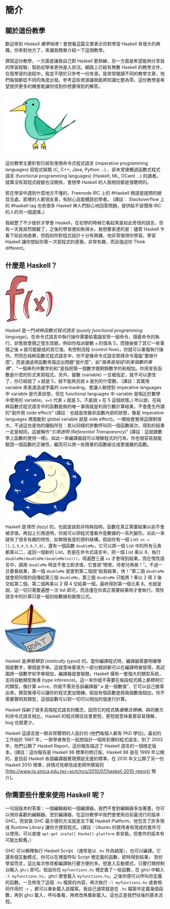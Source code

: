 # 簡介

## 關於這份教學

歡迎來到 *Haskell 趣學指南*！會想看這篇文章表示你對學習 Haskell 有很大的興趣。你來對地方了，來讓我簡單介紹一下這個教學。

撰寫這份教學，一方面是讓我自己對 Haskell 更熟練，另一方面是希望能夠分享我的學習經驗，幫助初學者更快進入狀況。網路上已經有無數 Haskell 的教學文件，在我學習的過程中，我並不限於只參考一份來源。我常常閱讀不同的教學文章，他們每個都從不同的角度出發。參考這些資源讓我能將知識化整為零。這份教學是希望提供更多的機會能讓你找到你想要得到的解答。

![](bird.png)

這份教學主要針對已經有使用命令式程式語言 (imperative programming languages) 寫程式經驗 (C, C++, Java, Python …) 、卻未曾接觸過函數式程式語言 (functional programming languages) (Haskell, ML, OCaml …) 的讀者。就算沒有寫程式經驗也沒關係，會想學 Haskell 的人我相信都是很聰明的。

若在學習中遇到什麼地方不懂的，Freenode IRC 上的 #Haskell 頻道是提問的絕佳去處。那裡的人都很友善，有耐心且能體諒初學者。
(譯註： Stackoverflow 上的 #haskell tag 也有很多 Haskell 神人們耐心地回答問題，提供給不習慣用 IRC 的人的另一個選擇。)

我經歷了不少挫折才學會 Haskell，在初學的時候它看起來是如此奇怪的語言。但有一天我突然開竅了，之後的學習便如魚得水。我想要表達的是：儘管 Haskell 乍看下如此地詭異，但假如你對程式設計十分有興趣，他非常值得你學習。學習 Haskell 讓你想起你第一次寫程式的感覺。非常有趣，而且強迫你 Think different。

## 什麼是 Haskell？

![](fx.png)

Haskell 是一門*純粹函數式程式語言 (purely functional programming language)*。在命令式語言中執行操作需要給電腦安排一組命令，隨着命令的執行，狀態就會隨之發生改變。例如你指派變數 ``a`` 的值為 5，而隨後做了其它一些事情之後 a 就可能變成的其它值。有控制流程 (control flow)，你就可以重複執行操作。然而在純粹函數式程式語言中，你不是像命令式語言那樣命令電腦“要做什麼”，而是通過用函數來描述出問題“是什麼”，如“_階乘是指從1到某個數的乘積_”，"一個串列中數字的和"是指把第一個數字跟剩餘數字的和相加。你用宣告函數是什麼的形式來寫程式。另外，變數 (variable) 一旦被指定，就不可以更改了，你已經說了 ``a`` 就是 5，就不能再另說 a 是別的什麼數。（譯註：其實用 variable 來表達造成字義的 overloading，會讓人聯想到 imperative languages 中 variable 是代表狀態，但在 functional languages 中 variable 是相近於數學中使用的 variable。``x=5`` 代表 ``x`` 就是 5，不是說 ``x`` 在 5 這個狀態。) 所以說，在純粹函數式程式語言中的函數能做的唯一事情就是利用引數計算結果，不會產生所謂的"副作用 (side effect)" (譯註：也就是改變非函數內部的狀態，像是 imperative languages 裡面動到 global variable 就是 side effect)。一開始會覺得這限制很大，不過這也是他的優點所在：若以同樣的參數呼叫同一個函數兩次，得到的結果一定是相同。這被稱作“_引用透明 (Referential Transparency)_” (譯註：這就跟數學上函數的使用一樣)。如此一來編譯器就可以理解程式的行為，你也很容易就能驗證一個函數的正確性，繼而可以將一些簡單的函數組合成更複雜的函數。

![](lazy.png)

Haskell 是*惰性 (lazy)* 的。也就是說若非特殊指明，函數在真正需要結果以前不會被求值。再加上引用透明，你就可以把程式僅看作是數據的一系列變形。如此一來就有了很多有趣的特性，如無限長度的資料結構。假設你有一個 List: ``xs = [1,2,3,4,5,6,7,8]``，還有一個函數 ``doubleMe``，它可以將一個 List 中的所有元素都乘以二，返回一個新的 List。若是在命令式語言中，把一個 List 乘以 8，執行 ``doubleMe(doubleMe(doubleMe(xs)))``，得遍歷三遍 ``xs`` 才會得到結果。而在惰性語言中，調用 ``doubleMe`` 時並不會立即求值，它會說“嗯嗯，待會兒再做！”。不過一旦要看結果，第一個 ``doubleMe`` 就會對第二個說“給我結果，快！”第二個 ``doubleMe`` 就會把同樣的話傳給第三個 ``doubleMe``，第三個 ``doubleMe`` 只能將 1 乘以 2 得 2 後交給第二個，第二個再乘以 2 得 4 交給第一個，最終得到第一個元素 8。也就是說，這一切只需要遍歷一次 list 即可，而且僅在你真正需要結果時才會執行。惰性語言中的計算只是一組初始數據和變換公式。

![](boat.png)

Haskell 是*靜態類型 (statically typed)* 的。當你編譯程式時，編譯器需要明確哪個是數字，哪個是字串。這就意味着很大一部分錯誤都可以在編譯時被發現，若試圖將一個數字和字串相加，編譯器就會報錯。Haskell 擁有一套強大的類型系統，支持自動類型推導 (type inference)。這一來你就不需要在每段程式碼上都標明它的類型，像計算 ``a=5+4``，你就不需另告訴編譯器“ a 是一個數值”，它可以自己推導出來。類型推導可以讓你的程式更加簡練。假設有個函數是將兩個數值相加，你不需要聲明其類型，這個函數可以對一切可以相加的值進行計算。

Haskell 採納了很多高階程式語言的概念，因而它的程式碼*優雅且簡練*。與同層次的命令式語言相比，Haskell 的程式碼往往會更短，更短就意味着更容易理解，bug 也就更少。

Haskell 這語言是一群非常聰明的人設計的 (他們每個人都有 PhD 學位)。最初的工作始於 1987 年，一群學者聚在一起想設計一個屌到爆的程式語言。到了 2003 年，他們公開了 Haskell Report，這份報告描述了 Haskell 語言的一個穩定版本。(譯註：這份報告是 Haskell 98 標準的修訂版，Haskell 98 是在 1999 年公開的，是目前 Haskell 各個編譯器實現預設支援的標準。在 2010 年又公開了另一份 Haskell 2010 標準，詳情可見穆信成老師所撰寫的[http://www.iis.sinica.edu.tw/~scm/ncs/2010/07/haskell-2010-report/ 簡介]。

##  你需要些什麼來使用 Haskell 呢？

一句話版本的答案：一個編輯器和一個編譯器。我們不會對編輯器多加著墨，你可以用你喜歡的編輯器。至於編譯器，在這份教學中我們會使用目前最流行的版本：GHC。而安裝 GHC 最方便的方法就是去下載 Haskell Platform，他包含了許多現成 Runtime Library 讓你方便寫程式。(譯註：Ubuntu 的使用者有現成的套件可以使用，可以直接 ``apt-get install Haskell-platform`` 來安裝。但套件的版本有可能比較舊。)

GHC 可以解釋執行 Haskell Script （通常是以 ``.hs`` 作為結尾），也可以編譯。它還有個互動模式，你可以在裡面呼叫 Script 裡定義的函數，即時得到結果。 對於學習而言，這比每次修改都編譯執行要方便的多。想進入互動模式，只要打開控制台輸入 ``ghci`` 即可。假設你在 ``myfunctions.hs`` 裡定義了一些函數，在 ghci 中輸入 ``:l myfunctions.hs``，ghci 便會載入 ``myfunctions.hs``。之後你便可以呼叫你定義的函數。一旦修改了這個 ``.hs`` 檔案的內容，再次執行 ``:l myfunctions.hs`` 或者相同作用的 ``:r`` ，都可以重新載入該檔案。我自己通常就是在 ``.hs`` 檔案中定義幾個函數，再到 ghci 載入，呼叫看看，再修改再重新載入。這也正是我們往後的基本流程。
